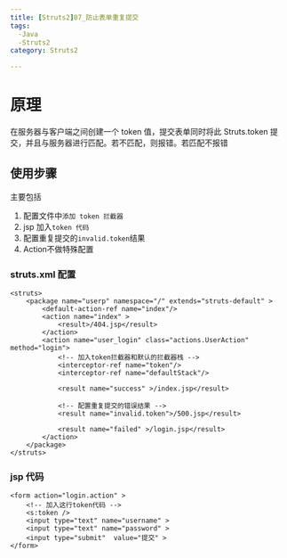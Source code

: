```yaml
---
title: [Struts2]07_防止表单重复提交
tags:
  -Java
  -Struts2
category: Struts2

---
```



# 原理

在服务器与客户端之间创建一个 token 值，提交表单同时将此 Struts.token 提交，并且与服务器进行匹配。若不匹配，则报错。若匹配不报错

## 使用步骤

主要包括 
1. 配置文件中`添加 token 拦截器`
2. jsp 加入`token 代码`
3. 配置重复提交的`invalid.token`结果
4. Action不做特殊配置

###   struts.xml 配置

```
<struts>
    <package name="userp" namespace="/" extends="struts-default" >
        <default-action-ref name="index"/>
        <action name="index" >
            <result>/404.jsp</result>
        </action>
        <action name="user_login" class="actions.UserAction" method="login">
		    <!-- 加入token拦截器和默认的拦截器栈 -->
            <interceptor-ref name="token"/>
            <interceptor-ref name="defaultStack"/>
			
            <result name="success" >/index.jsp</result>
			
			<!-- 配置重复提交的错误结果 -->
            <result name="invalid.token">/500.jsp</result>
			
            <result name="failed" >/login.jsp</result>
        </action>
    </package>
</struts>

```


### jsp 代码

```
<form action="login.action" >
    <!-- 加入这行token代码 -->
    <s:token />
    <input type="text" name="username" >
    <input type="text" name="password" >
    <input type="submit"  value="提交" >
</form>

```